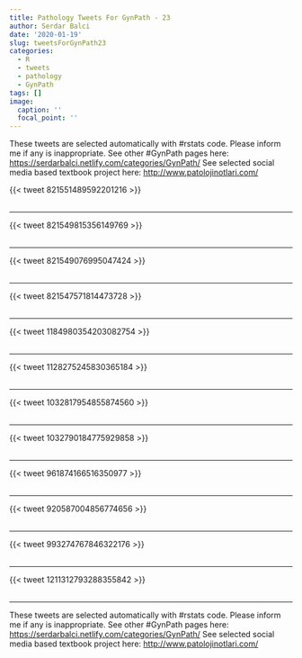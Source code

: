 ```yaml
---
title: Pathology Tweets For GynPath - 23
author: Serdar Balci
date: '2020-01-19'
slug: tweetsForGynPath23
categories:
  - R
  - tweets
  - pathology
  - GynPath
tags: []
image:
  caption: ''
  focal_point: ''
---
```



These tweets are selected automatically with #rstats code. Please inform me if any is inappropriate.
See other #GynPath pages here: https://serdarbalci.netlify.com/categories/GynPath/ 
See selected social media based textbook project here: http://www.patolojinotlari.com/

{{< tweet 821551489592201216 >}}
<br>
<br>
<hr>
{{< tweet 821549815356149769 >}}
<br>
<br>
<hr>
{{< tweet 821549076995047424 >}}
<br>
<br>
<hr>
{{< tweet 821547571814473728 >}}
<br>
<br>
<hr>
{{< tweet 1184980354203082754 >}}
<br>
<br>
<hr>
{{< tweet 1128275245830365184 >}}
<br>
<br>
<hr>
{{< tweet 1032817954855874560 >}}
<br>
<br>
<hr>
{{< tweet 1032790184775929858 >}}
<br>
<br>
<hr>
{{< tweet 961874166516350977 >}}
<br>
<br>
<hr>
{{< tweet 920587004856774656 >}}
<br>
<br>
<hr>
{{< tweet 993274767846322176 >}}
<br>
<br>
<hr>
{{< tweet 1211312793288355842 >}}
<br>
<br>
<hr>


These tweets are selected automatically with #rstats code. Please inform me if any is inappropriate.
See other #GynPath pages here: https://serdarbalci.netlify.com/categories/GynPath/ 
See selected social media based textbook project here: http://www.patolojinotlari.com/
